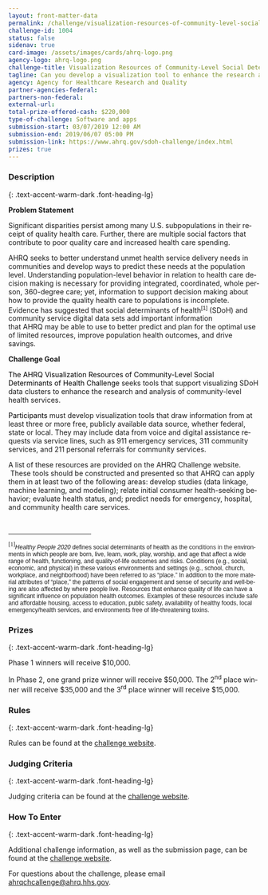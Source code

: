 ```yaml
---
layout: front-matter-data
permalink: /challenge/visualization-resources-of-community-level-social-determinants-of-health-challenge/
challenge-id: 1004
status: false
sidenav: true
card-image: /assets/images/cards/ahrq-logo.png
agency-logo: ahrq-logo.png
challenge-title: Visualization Resources of Community-Level Social Determinants of Health Challenge
tagline: Can you develop a visualization tool to enhance the research and analysis of community-level health services?
agency: Agency for Healthcare Research and Quality
partner-agencies-federal: 
partners-non-federal: 
external-url: 
total-prize-offered-cash: $220,000
type-of-challenge: Software and apps
submission-start: 03/07/2019 12:00 AM
submission-end: 2019/06/07 05:00 PM
submission-link: https://www.ahrq.gov/sdoh-challenge/index.html
prizes: true
---
```

<!-- Description start -->
### Description
{: .text-accent-warm-dark .font-heading-lg}
<p class="MsoNormalCxSpFirst"><strong style="mso-bidi-font-weight: normal;"><span lang="EN-GB" style="mso-ansi-language: EN-GB;">Problem Statement</span></strong></p>
<p class="MsoNormalCxSpMiddle"><span lang="EN-GB" style="mso-ansi-language: EN-GB;">Significant disparities persist among many U.S. subpopulations in their receipt of quality health care. Further, there are m</span><span lang="EN">ultiple social factors that contribute to poor quality care and increased health care spending.</span></p>
<p class="MsoNormalCxSpMiddle"><span lang="EN">AHRQ seeks&nbsp;to better understand unmet health service delivery needs in communities and develop ways to predict these needs at the population level. Understanding population-level behavior in relation to health care decision making is necessary for providing integrated, coordinated, whole person, 360-degree care; yet, information to support decision making about how to provide the quality health care to populations is incomplete. Evidence has suggested that </span><span lang="EN-GB" style="mso-ansi-language: EN-GB;">social determinants of health<span class="MsoFootnoteReference"><span style="mso-special-character: footnote;"><!-- [if !supportFootnotes]--><sup><span class="MsoFootnoteReference"><span lang="EN-GB" style="line-height: 115%; font-family: Arial, sans-serif;">[1]</span></span></sup><!--[endif]--></span></span> (SDoH) and community service digital data sets add important information that&nbsp;AHRQ&nbsp;may be able to use to better predict and plan for the optimal use of limited resources, improve population health outcomes, and drive savings.</span></p>
<p class="MsoNormalCxSpMiddle"><strong style="mso-bidi-font-weight: normal;"><span lang="EN">Challenge Goal</span></strong></p>
<p class="MsoNormalCxSpMiddle"><span lang="EN" style="color: black; mso-themecolor: text1;">The AHRQ Visualization Resources of Community-Level Social Determinants of Health Challenge </span><span lang="EN-GB" style="mso-ansi-language: EN-GB;">seeks tools that support visualizing SDoH data clusters to enhance the research and analysis of community-level health services.&nbsp;</span></p>
<p class="MsoNormalCxSpMiddle"><span lang="EN" style="color: black; mso-themecolor: text1;">Participants </span><span lang="EN">must develop visualization tools that draw information from at least three or more free, publicly available data source, whether federal, state or local. They may include data from voice and digital assistance requests via service lines, such as 911 emergency services, 311 community services, and 211 personal referrals for community services. <span style="mso-spacerun: yes;">&nbsp;</span></span></p>
<p class="MsoNormalCxSpMiddle"><span lang="EN">A list of these resources are provided on the AHRQ Challenge website. </span><span lang="EN" style="mso-ansi-language: EN-GB;"><span style="mso-spacerun: yes;">&nbsp;</span></span><span lang="EN">These tools should be constructed and presented so that AHRQ can apply them in at least two of the following areas: develop studies (data linkage, machine learning, and modeling); relate initial consumer health-seeking behavior; evaluate health status, and; predict needs for emergency, hospital, and community health care services.</span></p>
<div style="mso-element: footnote-list;"><!-- [if !supportFootnotes]--><br clear="all" /><hr align="left" size="1" width="33%" /><!--[endif]-->
<div id="ftn1" style="mso-element: footnote;">
<p class="MsoFootnoteText"><span class="MsoFootnoteReference"><span style="mso-special-character: footnote;"><!-- [if !supportFootnotes]--><sup><span class="MsoFootnoteReference"><span style="line-height: 115%; font-family: Cambria, serif;">[1]</span></span></sup><!--[endif]--></span></span><em style="mso-bidi-font-style: normal;"><span style="font-size: 9.0pt; font-family: 'Calibri',sans-serif; mso-bidi-font-family: Calibri;">Healthy People 2020 </span></em><span style="font-size: 9.0pt; font-family: 'Calibri',sans-serif; mso-bidi-font-family: Calibri;">defines social determinants of health as the c<span style="color: #333333;">onditions in the </span></span><span lang="EN" style="font-size: 9.0pt; font-family: 'Calibri',sans-serif; mso-bidi-font-family: Calibri; mso-ansi-language: EN;">environments in which people are born, live, learn, work, play, worship, and age that affect a wide range of health, functioning, and quality-of-life outcomes and risks. Conditions (e.g., social, economic, and physical) in these various environments and settings (e.g., school, church, workplace, and neighborhood) have been referred to as &ldquo;place.&rdquo; In addition to the more material attributes of &ldquo;place,&rdquo; the patterns of social engagement and sense of security and well-being are also affected by where people live. Resources that enhance quality of life can have a significant influence on population health outcomes. Examples of these resources include safe and affordable housing, access to education, public safety, availability of healthy foods, local emergency/health services, and environments free of life-threatening toxins.</span></p>

<!-- Prizes start -->
### Prizes
{: .text-accent-warm-dark .font-heading-lg}
<p class="MsoNormalCxSpFirst"><span lang="EN">Phase 1 winners will receive $10,000.</span></p>
<p class="MsoNormalCxSpFirst"><span lang="EN" style="mso-bidi-font-family: Cambria; mso-bidi-theme-font: minor-latin;">In Phase 2, o</span><span lang="EN">ne grand prize winner will receive $50,000. The 2<sup>nd</sup> place winner will receive $35,000 and the 3<sup>rd</sup> place winner will receive $15,000.</span></p>

<!-- Rules start -->
### Rules 
{: .text-accent-warm-dark .font-heading-lg}
<p>Rules can be found at the <a href="https://www.ahrq.gov/sdoh-challenge/index.html">challenge website</a>.</p>

<!-- Judging start -->
### Judging Criteria
{: .text-accent-warm-dark .font-heading-lg}
<p>Judging criteria can be found at the <a href="https://www.ahrq.gov/sdoh-challenge/index.html">challenge website</a>.</p>

<!--  How To Enter start -->
### How To Enter
{: .text-accent-warm-dark .font-heading-lg}
<p>Additional challenge information, as well as the submission page, can be found at the <a href="https://www.ahrq.gov/sdoh-challenge/index.html">challenge website</a>.</p>
<p>For questions about the challenge, please email <a href="mailto:ahrqchallenge@ahrq.hhs.gov">ahrqchcallenge@ahrq.hhs.gov</a>.</p>
